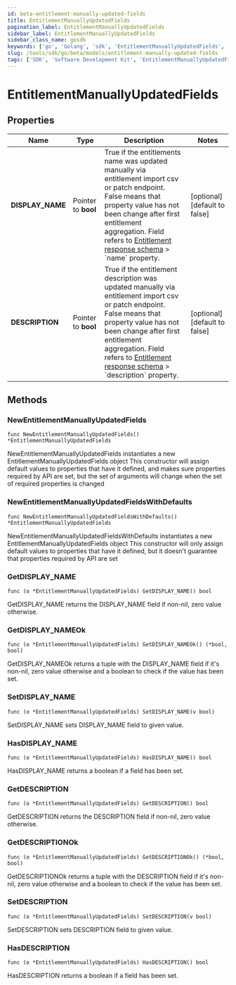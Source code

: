 ```yaml
---
id: beta-entitlement-manually-updated-fields
title: EntitlementManuallyUpdatedFields
pagination_label: EntitlementManuallyUpdatedFields
sidebar_label: EntitlementManuallyUpdatedFields
sidebar_class_name: gosdk
keywords: ['go', 'Golang', 'sdk', 'EntitlementManuallyUpdatedFields', 'BetaEntitlementManuallyUpdatedFields'] 
slug: /tools/sdk/go/beta/models/entitlement-manually-updated-fields
tags: ['SDK', 'Software Development Kit', 'EntitlementManuallyUpdatedFields', 'BetaEntitlementManuallyUpdatedFields']
---
```


# EntitlementManuallyUpdatedFields

## Properties

Name | Type | Description | Notes
------------ | ------------- | ------------- | -------------
**DISPLAY_NAME** | Pointer to **bool** | True if the entitlements name was updated manually via entitlement import csv or patch endpoint.  False means that property value has not been change after first entitlement aggregation. Field refers to [Entitlement response schema](https://developer.sailpoint.com/idn/api/beta/get-entitlement) &gt; &#x60;name&#x60; property. | [optional] [default to false]
**DESCRIPTION** | Pointer to **bool** | True if the entitlement description was updated manually via entitlement import csv or patch endpoint.  False means that property value has not been change after first entitlement aggregation. Field refers to [Entitlement response schema](https://developer.sailpoint.com/idn/api/beta/get-entitlement) &gt; &#x60;description&#x60; property. | [optional] [default to false]

## Methods

### NewEntitlementManuallyUpdatedFields

`func NewEntitlementManuallyUpdatedFields() *EntitlementManuallyUpdatedFields`

NewEntitlementManuallyUpdatedFields instantiates a new EntitlementManuallyUpdatedFields object
This constructor will assign default values to properties that have it defined,
and makes sure properties required by API are set, but the set of arguments
will change when the set of required properties is changed

### NewEntitlementManuallyUpdatedFieldsWithDefaults

`func NewEntitlementManuallyUpdatedFieldsWithDefaults() *EntitlementManuallyUpdatedFields`

NewEntitlementManuallyUpdatedFieldsWithDefaults instantiates a new EntitlementManuallyUpdatedFields object
This constructor will only assign default values to properties that have it defined,
but it doesn't guarantee that properties required by API are set

### GetDISPLAY_NAME

`func (o *EntitlementManuallyUpdatedFields) GetDISPLAY_NAME() bool`

GetDISPLAY_NAME returns the DISPLAY_NAME field if non-nil, zero value otherwise.

### GetDISPLAY_NAMEOk

`func (o *EntitlementManuallyUpdatedFields) GetDISPLAY_NAMEOk() (*bool, bool)`

GetDISPLAY_NAMEOk returns a tuple with the DISPLAY_NAME field if it's non-nil, zero value otherwise
and a boolean to check if the value has been set.

### SetDISPLAY_NAME

`func (o *EntitlementManuallyUpdatedFields) SetDISPLAY_NAME(v bool)`

SetDISPLAY_NAME sets DISPLAY_NAME field to given value.

### HasDISPLAY_NAME

`func (o *EntitlementManuallyUpdatedFields) HasDISPLAY_NAME() bool`

HasDISPLAY_NAME returns a boolean if a field has been set.

### GetDESCRIPTION

`func (o *EntitlementManuallyUpdatedFields) GetDESCRIPTION() bool`

GetDESCRIPTION returns the DESCRIPTION field if non-nil, zero value otherwise.

### GetDESCRIPTIONOk

`func (o *EntitlementManuallyUpdatedFields) GetDESCRIPTIONOk() (*bool, bool)`

GetDESCRIPTIONOk returns a tuple with the DESCRIPTION field if it's non-nil, zero value otherwise
and a boolean to check if the value has been set.

### SetDESCRIPTION

`func (o *EntitlementManuallyUpdatedFields) SetDESCRIPTION(v bool)`

SetDESCRIPTION sets DESCRIPTION field to given value.

### HasDESCRIPTION

`func (o *EntitlementManuallyUpdatedFields) HasDESCRIPTION() bool`

HasDESCRIPTION returns a boolean if a field has been set.


